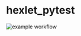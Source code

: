# hexlet_pytest

![example workflow](https://github.com/valekgodovan/hexlet_pytest/actions/workflows/main.yml/badge.svg)
